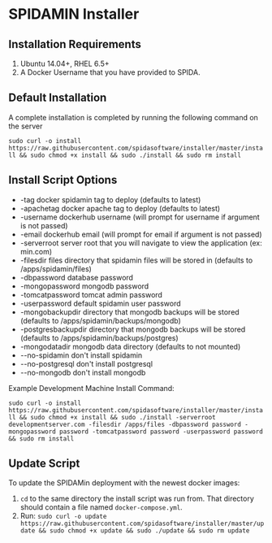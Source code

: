 # SPIDAMIN Installer

Installation Requirements
----------

1. Ubuntu 14.04+, RHEL 6.5+
2. A Docker Username that you have provided to SPIDA.


Default Installation
-------------------

A complete installation is completed by running the following command on the server

`sudo curl -o install https://raw.githubusercontent.com/spidasoftware/installer/master/install && sudo chmod +x install && sudo ./install && sudo rm install`

Install Script Options
------------------------------
* -tag              docker spidamin tag to deploy (defaults to latest)
* -apachetag         docker apache tag to deploy (defaults to latest)
* -username         dockerhub username (will prompt for username if argument is not passed)
* -email            dockerhub email (will prompt for email if argument is not passed)
* -serverroot       server root that you will navigate to view the application (ex: min.com)  
* -filesdir         files directory that spidamin files will be stored in (defaults to /apps/spidamin/files)
* -dbpassword       database password
* -mongopassword    mongodb password
* -tomcatpassword   tomcat admin password
* -userpassword     default spidamin user password
* -mongobackupdir    directory that mongodb backups will be stored (defaults to /apps/spidamin/backups/mongodb)
* -postgresbackupdir directory that mongodb backups will be stored (defaults to /apps/spidamin/backups/postgres)
* -mongodatadir      mongodb data directory (defaults to not mounted)
* --no-spidamin     don't install spidamin
* --no-postgresql   don't install postgresql
* --no-mongodb      don't install mongodb

Example Development Machine Install Command:

`sudo curl -o install https://raw.githubusercontent.com/spidasoftware/installer/master/install && sudo chmod +x install && sudo ./install -serverroot developmentserver.com -filesdir /apps/files -dbpassword password -mongopassword password -tomcatpassword password -userpassword password && sudo rm install`

Update Script
------------
To update the SPIDAMin deployment with the newest docker images:

1. `cd` to the same directory the install script was run from.  That directory should contain a file named `docker-compose.yml`.
2. Run: `sudo curl -o update https://raw.githubusercontent.com/spidasoftware/installer/master/update && sudo chmod +x update && sudo ./update && sudo rm update`
